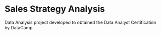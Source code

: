 # Sales Strategy Analysis
Data Analysis project developed to obtained the Data Analyst Certification by DataCamp.

